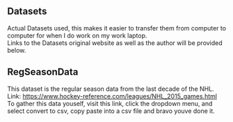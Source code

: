 ## Datasets  
Actual Datasets used, this makes it easier to transfer them from computer to computer for when I do work on my work laptop.   
Links to the Datasets original website as well as the author will be provided below.

## RegSeasonData  
This dataset is the regular season data from the last decade of the NHL.  
Link: https://www.hockey-reference.com/leagues/NHL_2015_games.html  
To gather this data youself, visit this link, click the dropdown menu, and select convert to csv, copy paste into a csv file and bravo youve done it.  
